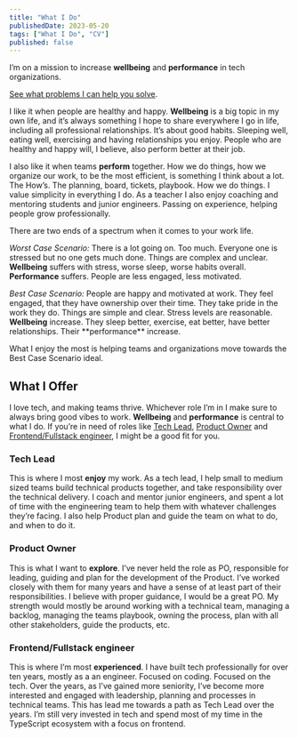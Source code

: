 ```yaml
---
title: "What I Do"
publishedDate: 2023-05-20
tags: ["What I Do", "CV"]
published: false
---
```


I’m on a mission to increase **wellbeing** and **performance** in tech organizations.

[See what problems I can help you solve](#what-i-offer).

I like it when people are healthy and happy. **Wellbeing** is a big topic in my own life, and it’s always something I hope to share everywhere I go in life, including all professional relationships. It’s about good habits. Sleeping well, eating well, exercising and having relationships you enjoy. People who are healthy and happy will, I believe, also perform better at their job.

I also like it when teams **perform** together. How we do things, how we organize our work, to be the most efficient, is something I think about a lot. The How’s. The planning, board, tickets, playbook. How we do things. I value simplicity in everything I do. As a teacher I also enjoy coaching and mentoring students and junior engineers. Passing on experience, helping people grow professionally.

There are two ends of a spectrum when it comes to your work life.

_Worst Case Scenario:_ There is a lot going on. Too much. Everyone one is stressed but no one gets much done. Things are complex and unclear. **Wellbeing** suffers with stress, worse sleep, worse habits overall. **Performance** suffers. People are less engaged, less motivated.

_Best Case Scenario:_ People are happy and motivated at work. They feel engaged, that they have ownership over their time. They take pride in the work they do. Things are simple and clear. Stress levels are reasonable. **Wellbeing** increase. They sleep better, exercise, eat better, have better relationships. Their \*\*performance\*\* increase.

What I enjoy the most is helping teams and organizations move towards the Best Case Scenario ideal.

## What I Offer

I love tech, and making teams thrive. Whichever role I’m in I make sure to always bring good vibes to work. **Wellbeing** and **performance** is central to what I do. If you’re in need of roles like [Tech Lead](#tech-lead), [Product Owner](#product-owner) and [Frontend/Fullstack engineer](#frontendfullstack-engineer), I might be a good fit for you.

### Tech Lead

This is where I most **enjoy** my work. As a tech lead, I help small to medium sized teams build technical products together, and take responsibility over the technical delivery. I coach and mentor junior engineers, and spent a lot of time with the engineering team to help them with whatever challenges they’re facing. I also help Product plan and guide the team on what to do, and when to do it.

### Product Owner

This is what I want to **explore**. I’ve never held the role as PO, responsible for leading, guiding and plan for the development of the Product. I’ve worked closely with them for many years and have a sense of at least part of their responsibilities. I believe with proper guidance, I would be a great PO. My strength would mostly be around working with a technical team, managing a backlog, managing the teams playbook, owning the process, plan with all other stakeholders, guide the products, etc.

### Frontend/Fullstack engineer

This is where I’m most **experienced**. I have built tech professionally for over ten years, mostly as a an engineer. Focused on coding. Focused on the tech. Over the years, as I’ve gained more seniority, I’ve become more interested and engaged with leadership, planning and processes in technical teams. This has lead me towards a path as Tech Lead over the years. I’m still very invested in tech and spend most of my time in the TypeScript ecosystem with a focus on frontend.

##
